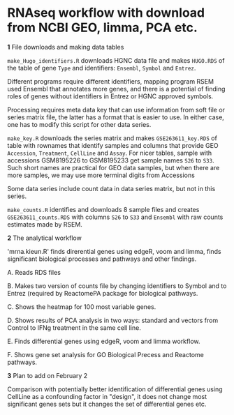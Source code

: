 # RNAseq workflow with download from NCBI GEO, limma, PCA etc.

**1** File downloads and making data tables

`make_Hugo_identifiers.R` downloads HGNC data file and makes `HUGO.RDS` of the table of gene `Type` and identifiers: `Ensembl`, `Symbol` and `Entrez`.

Different programs require different identifiers, mapping program RSEM used Ensembl that annotates more genes, and there is a potential of finding roles of genes without identifiers in Entrez or HGNC approved symbols.

Processing requires meta data key that can use information from soft file or series matrix file, the latter has a format that is easier to use.  In either case, one has to modify this script for other data series.

`make_key.R` downloads the series matrix and makes `GSE263611_key.RDS` of table with rownames that identify samples and columns that provide GEO `Accession`, `Treatment`, `CellLine` and `Assay`.  For nicer tables, sample with accessions GSM8195226 to  GSM8195233 get sample names `S26` to `S33`.  Such short names are practical for GEO data samples, but when there are more samples, we may use more terminal digits from Accessions

Some data series include count data in data series matrix, but not in this series.

`make_counts.R` identifies and downloads 8 sample files and creates `GSE263611_counts.RDS` with columns `S26` to `S33` and `Ensembl` with raw counts estimates made by RSEM.

**2** The analytical workflow

'mrna.kieun.R' finds direrential genes using edgeR, voom and limma, finds significant biological processes and pathways and other findings.

A. Reads RDS files

B. Makes two version of counts file by changing identifiers to Symbol and to Entrez (required by ReactomePA package for biological pathways.

C. Shows the heatmap for 100 most variable genes.

D. Shows results of PCA analysis in two ways: standard and vectors from Control to IFNg treatment in the same cell line.

E. Finds differential genes using edgeR, voom and limma workflow.

F. Shows gene set analysis for GO Biological Precess and Reactome pathways.

**3** Plan to add on February 2

Comparison with potentially better identification of differential genes using CellLine as a confounding factor in "design",
it does not change most significant genes sets but it changes the set of differential genes etc.



